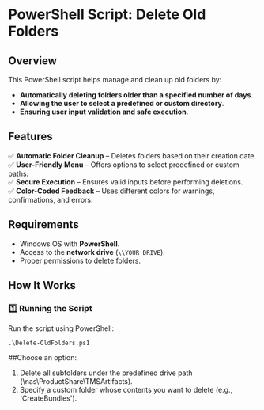 # PowerShell Script: Delete Old Folders

## Overview
This PowerShell script helps manage and clean up old folders by:
- **Automatically deleting folders older than a specified number of days**.
- **Allowing the user to select a predefined or custom directory**.
- **Ensuring user input validation and safe execution**.

## Features
✅ **Automatic Folder Cleanup** – Deletes folders based on their creation date.  
✅ **User-Friendly Menu** – Offers options to select predefined or custom paths.  
✅ **Secure Execution** – Ensures valid inputs before performing deletions.  
✅ **Color-Coded Feedback** – Uses different colors for warnings, confirmations, and errors.  

## Requirements
- Windows OS with **PowerShell**.
- Access to the **network drive** (`\\YOUR_DRIVE`).
- Proper permissions to delete folders.

## How It Works
### 1️⃣ Running the Script
Run the script using PowerShell:
```
.\Delete-OldFolders.ps1
```

##Choose an option:
1. Delete all subfolders under the predefined drive path (\nas\ProductShare\TMSArtifacts).
2. Specify a custom folder whose contents you want to delete (e.g., 'CreateBundles').
